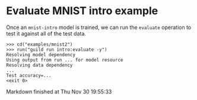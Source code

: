 # Evaluate MNIST intro example

Once an `mnist-intro` model is trained, we can run the `evaluate`
operation to test it against all of the test data.

    >>> cd("examples/mnist2")
    >>> run("guild run intro:evaluate -y")
    Resolving model dependency
    Using output from run ... for model resource
    Resolving data dependency
    ...
    Test accuracy=...
    <exit 0>

Markdown finished at Thu Nov 30 19:55:33
